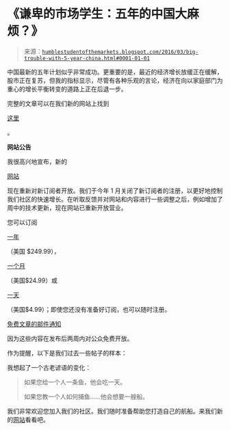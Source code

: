 <!--yml

类别：未分类

日期：2024-05-18 03:08:31

-->

# 《谦卑的市场学生：五年的中国大麻烦？》

> 来源：[`humblestudentofthemarkets.blogspot.com/2016/03/big-trouble-with-5-year-china.html#0001-01-01`](https://humblestudentofthemarkets.blogspot.com/2016/03/big-trouble-with-5-year-china.html#0001-01-01)

中国最新的五年计划似乎非常成功。更重要的是，最近的经济增长放缓正在缓解，股市正在复苏，但我的指标显示，尽管有各种乐观的言论，经济在向以家庭部门为重心的增长平衡转变的道路上正在后退一步。

完整的文章可以在我们新的网站上找到

[这里](https://humblestudentofthemarkets.com/2016/03/22/big-trouble-with-5-year-china/)

。

**网站公告**

我很高兴地宣布，新的

[网站](https://humblestudentofthemarkets.com/)

现在重新对新订阅者开放。我们于今年 1 月关闭了新订阅者的注册，以更好地控制我们社区的快速增长。在听取反馈并对网站和内容进行一些调整之后，例如增加了周中的技术更新，现在网站已重新开放营业。

您可以订阅

[一年](https://humblestudentofthemarkets.com/product/annual-subscription-copy-4/)

（美国 $249.99），

[一个月](https://humblestudentofthemarkets.com/product/monthly-subscription-copy/)

（美国$24.99）或

[一天](https://humblestudentofthemarkets.com/product/day-pass-3/)

（美国$4.99）；即使您还没有准备好订阅，也可以随时注册。

[免费文章的邮件通知](https://humblestudentofthemarkets.com/subscribe-to-free-posts/)

因为这些内容在发布后两周内对公众免费开放。

作为提醒，以下是我们过去一些帖子的样本：

我想起了一个古老谚语的变化：

> 如果您给一个人一条鱼，他会吃一天。
> 
> 如果您教一个人如何捕鱼……他会想要一艘船。

我们非常欢迎您加入我们的社区。我们随时准备帮助您打造自己的航船。来我们新的[网站](https://humblestudentofthemarkets.com/)看看吧。
